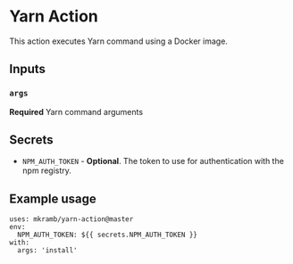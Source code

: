 # Yarn Action

This action executes Yarn command using a Docker image.

## Inputs

### `args`

**Required** Yarn command arguments

## Secrets

* `NPM_AUTH_TOKEN` - **Optional**. The token to use for authentication with the npm registry.

## Example usage

```
uses: mkramb/yarn-action@master
env:
  NPM_AUTH_TOKEN: ${{ secrets.NPM_AUTH_TOKEN }}
with:
  args: 'install'
```